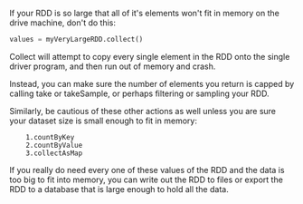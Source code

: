 
If your RDD is so large that all of it's elements won't fit in memory on the drive machine, don't do this:

```python
values = myVeryLargeRDD.collect()
```

Collect will attempt to copy every single element in the RDD onto the single driver program, and then run out of memory and crash.

Instead, you can make sure the number of elements you return is capped by calling take or takeSample, or perhaps filtering or sampling your RDD.

Similarly, be cautious of these other actions as well unless you are sure your dataset size is small enough to fit in memory:

```shell
    1.countByKey
    2.countByValue
    3.collectAsMap
```

If you really do need every one of these values of the RDD and the data is too big to fit into memory, you can write out the RDD to files or export the RDD to a database that is large enough to hold all the data.
